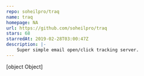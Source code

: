 ```yaml
---
repo: soheilpro/traq
name: traq
homepage: NA
url: https://github.com/soheilpro/traq
stars: 68
starredAt: 2019-02-28T03:00:47Z
description: |-
    Super simple email open/click tracking server.
---
```


[object Object]

